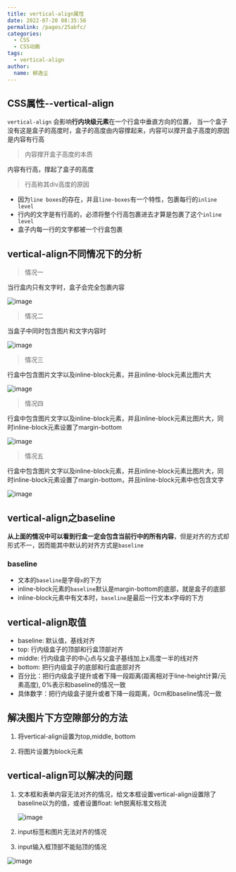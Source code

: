 ```yaml
---
title: vertical-align属性
date: 2022-07-20 08:35:56
permalink: /pages/25abfc/
categories:
  - CSS
  - CSS动画
tags:
  - vertical-align
author: 
  name: 柳逸尘
---
```


## CSS属性--vertical-align

`vertical-align` 会影响**行内块级元素**在一个行盒中垂直方向的位置， 当一个盒子没有这是盒子的高度时，盒子的高度由内容撑起来，内容可以撑开盒子高度的原因是内容有行高

> 内容撑开盒子高度的本质

内容有行高，撑起了盒子的高度

> 行高称其div高度的原因

- 因为`line boxes`的存在，并且`line-boxes`有一个特性，包裹每行的`inline level`
- 行内的文字是有行高的，必须将整个行高包裹进去才算是包裹了这个`inline level`
- 盒子内每一行的文字都被一个行盒包裹

## vertical-align不同情况下的分析

> 情况一

当行盒内只有文字时，盒子会完全包裹内容

![image](https://cdn.staticaly.com/gh/liuyichens/blog_img@main/image.65hfn28m4to0.webp)

> 情况二

当盒子中同时包含图片和文字内容时

![image](https://cdn.staticaly.com/gh/liuyichens/blog_img@main/image.3xsai88h1j60.webp)

> 情况三

行盒中包含图片文字以及inline-block元素，并且inline-block元素比图片大

![image](https://cdn.staticaly.com/gh/liuyichens/blog_img@main/image.1u3w35059cn4.webp)

> 情况四

行盒中包含图片文字以及inline-block元素，并且inline-block元素比图片大，同时inline-block元素设置了margin-bottom

![image](https://cdn.staticaly.com/gh/liuyichens/blog_img@main/image.7bhg48d0o7k0.webp)

> 情况五

行盒中包含图片文字以及inline-block元素，并且inline-block元素比图片大，同时inline-block元素设置了margin-bottom，并且inline-block元素中也包含文字

![image](https://cdn.staticaly.com/gh/liuyichens/blog_img@main/image.5t6jk7i3nl80.webp)

## vertical-align之baseline

**从上面的情况中可以看到行盒一定会包含当前行中的所有内容**，但是对齐的方式却形式不一，因而能其中默认的对齐方式是`baseline`

### baseline

- 文本的`baseline`是字母`x`的下方
- inline-block元素的`baseline`默认是margin-bottom的底部，就是盒子的底部
- inline-block元素中有文本时，`baseline`是最后一行文本x字母的下方

## vertical-align取值

- baseline: 默认值，基线对齐
- top: 行内级盒子的顶部和行盒顶部对齐
- middle: 行内级盒子的中心点与父盒子基线加上x高度一半的线对齐
- bottom: 把行内级盒子的底部和行盒底部对齐
- 百分比：把行内级盒子提升或者下降一段距离(距离相对于line-height计算/元素高度), 0%表示和baseline的情况一致
- 具体数字：把行内级盒子提升或者下降一段距离，0cm和baseline情况一致

## 解决图片下方空隙部分的方法

1. 将vertical-align设置为top,middle, bottom

2. 将图片设置为block元素



## vertical-align可以解决的问题

1. 文本框和表单内容无法对齐的情况，给文本框设置vertical-align设置除了baseline以为的值，或者设置float: left脱离标准文档流

   ![image](https://cdn.staticaly.com/gh/liuyichens/blog_img@main/image.1n2g0o8x0qrk.webp)

2. input标签和图片无法对齐的情况

3. input输入框顶部不能贴顶的情况

![image](https://cdn.staticaly.com/gh/liuyichens/blog_img@main/image.5vskr4xqhak0.webp)
